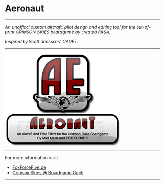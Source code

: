 # Aeronaut

-----------------------------------

*An unoffical custom aircraft, pilot design and editing tool for the out-of-print CRIMSON SKIES boardgame by created FASA.*

*Inspired by Scott Janssens' CADET.*

-----------------------------------

![Aeronaut Splash](https://github.com/HerbertV/Aeronaut/blob/a9f8b5027bf53cd6c86364282fa6f43a35da05e9/docs/Aeronaut_Splash.png?raw=true)

-----------------------------------

For more information visit:

* [FoxForceFive.de](http://www.foxforcefive.de/cs/)
* [Crimson Skies @ Boardgame Geek](http://boardgamegeek.com/boardgame/3855/crimson-skies)

-----------------------------------

